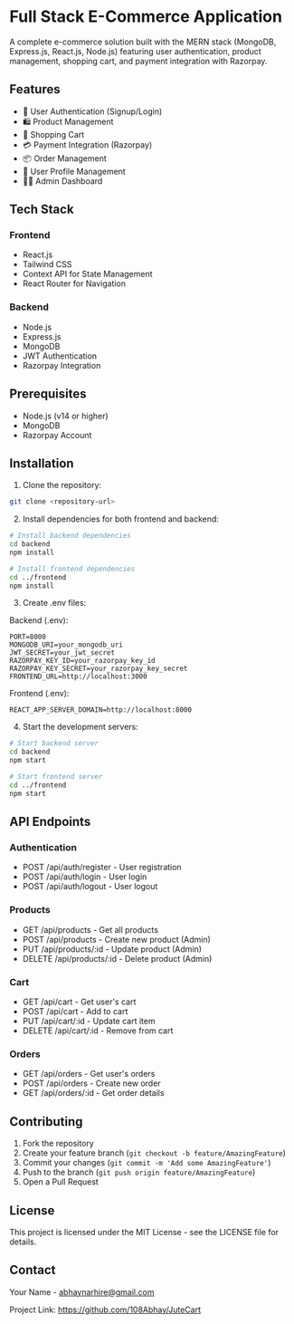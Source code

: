 # Full Stack E-Commerce Application

A complete e-commerce solution built with the MERN stack (MongoDB, Express.js, React.js, Node.js) featuring user authentication, product management, shopping cart, and payment integration with Razorpay.

## Features

- 🔐 User Authentication (Signup/Login)
- 🛍️ Product Management
- 🛒 Shopping Cart
- 💳 Payment Integration (Razorpay)
- 📦 Order Management
- 👤 User Profile Management
- 👨‍💼 Admin Dashboard

## Tech Stack

### Frontend
- React.js
- Tailwind CSS
- Context API for State Management
- React Router for Navigation

### Backend
- Node.js
- Express.js
- MongoDB
- JWT Authentication
- Razorpay Integration

## Prerequisites

- Node.js (v14 or higher)
- MongoDB
- Razorpay Account

## Installation

1. Clone the repository:
```bash
git clone <repository-url>
```

2. Install dependencies for both frontend and backend:
```bash
# Install backend dependencies
cd backend
npm install

# Install frontend dependencies
cd ../frontend
npm install
```

3. Create .env files:

Backend (.env):
```
PORT=8000
MONGODB_URI=your_mongodb_uri
JWT_SECRET=your_jwt_secret
RAZORPAY_KEY_ID=your_razorpay_key_id
RAZORPAY_KEY_SECRET=your_razorpay_key_secret
FRONTEND_URL=http://localhost:3000
```

Frontend (.env):
```
REACT_APP_SERVER_DOMAIN=http://localhost:8000
```

4. Start the development servers:

```bash
# Start backend server
cd backend
npm start

# Start frontend server
cd ../frontend
npm start
```

## API Endpoints

### Authentication
- POST /api/auth/register - User registration
- POST /api/auth/login - User login
- POST /api/auth/logout - User logout

### Products
- GET /api/products - Get all products
- POST /api/products - Create new product (Admin)
- PUT /api/products/:id - Update product (Admin)
- DELETE /api/products/:id - Delete product (Admin)

### Cart
- GET /api/cart - Get user's cart
- POST /api/cart - Add to cart
- PUT /api/cart/:id - Update cart item
- DELETE /api/cart/:id - Remove from cart

### Orders
- GET /api/orders - Get user's orders
- POST /api/orders - Create new order
- GET /api/orders/:id - Get order details

## Contributing

1. Fork the repository
2. Create your feature branch (`git checkout -b feature/AmazingFeature`)
3. Commit your changes (`git commit -m 'Add some AmazingFeature'`)
4. Push to the branch (`git push origin feature/AmazingFeature`)
5. Open a Pull Request

## License

This project is licensed under the MIT License - see the LICENSE file for details.

## Contact

Your Name - abhaynarhire@gmail.com

Project Link: https://github.com/108Abhay/JuteCart
